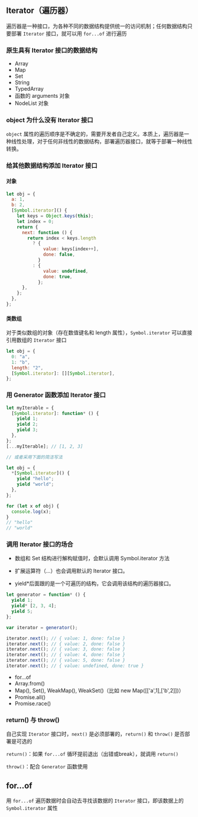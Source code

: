 ## Iterator（遍历器）

遍历器是一种接口，为各种不同的数据结构提供统一的访问机制；任何数据结构只要部署 `Iterator` 接口，就可以用 `for...of` 进行遍历

### 原生具有 Iterator 接口的数据结构

- Array
- Map
- Set
- String
- TypedArray
- 函数的 arguments 对象
- NodeList 对象

### object 为什么没有 Iterator 接口

`object` 属性的遍历顺序是不确定的，需要开发者自己定义。本质上，遍历器是一种线性处理，对于任何非线性的数据结构，部署遍历器接口，就等于部署一种线性转换。

### 给其他数据结构添加 Iterator 接口

#### 对象

```js
let obj = {
  a: 1,
  b: 2,
  [Symbol.iterator]() {
    let keys = Object.keys(this);
    let index = 0;
    return {
      next: function () {
        return index < keys.length
          ? {
              value: keys[index++],
              done: false,
            }
          : {
              value: undefined,
              done: true,
            };
      },
    };
  },
};
```

#### 类数组

对于类似数组的对象（存在数值键名和 length 属性），`Symbol.iterator` 可以直接引用数组的 `Iterator` 接口

```js
let obj = {
  0: "a",
  1: "b",
  length: "2",
  [Symbol.iterator]: [][Symbol.iterator],
};
```

### 用 Generator 函数添加 Iterator 接口

```js
let myIterable = {
  [Symbol.iterator]: function* () {
    yield 1;
    yield 2;
    yield 3;
  },
};
[...myIterable]; // [1, 2, 3]

// 或者采用下面的简洁写法

let obj = {
  *[Symbol.iterator]() {
    yield "hello";
    yield "world";
  },
};

for (let x of obj) {
  console.log(x);
}
// "hello"
// "world"
```

### 调用 Iterator 接口的场合

- 数组和 Set 结构进行解构赋值时，会默认调用 Symbol.iterator 方法

- 扩展运算符（...）也会调用默认的 Iterator 接口。

- yield\*后面跟的是一个可遍历的结构，它会调用该结构的遍历器接口。

```js
let generator = function* () {
  yield 1;
  yield* [2, 3, 4];
  yield 5;
};

var iterator = generator();

iterator.next(); // { value: 1, done: false }
iterator.next(); // { value: 2, done: false }
iterator.next(); // { value: 3, done: false }
iterator.next(); // { value: 4, done: false }
iterator.next(); // { value: 5, done: false }
iterator.next(); // { value: undefined, done: true }
```

- for...of
- Array.from()
- Map(), Set(), WeakMap(), WeakSet()（比如 new Map([['a',1],['b',2]])）
- Promise.all()
- Promise.race()

### return() 与 throw()
自己实现 `Iterator` 接口时，`next()` 是必须部署的，`return()` 和 `throw()` 是否部署是可选的

`return()`：如果 `for...of` 循环提前退出（出错或break），就调用 `return()`

`throw()`：配合 `Generator` 函数使用
## for...of

用 `for...of` 遍历数据时会自动去寻找该数据的 `Iterator` 接口，即该数据上的 `Symbol.iterator` 属性
